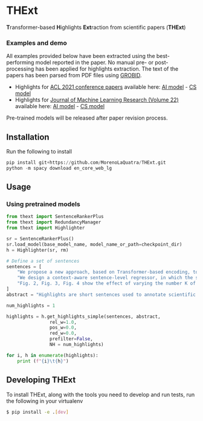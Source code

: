 # THExt

**T**ransformer-based **H**ighlights **Ext**raction from scientific papers (**THExt**)

### Examples and demo

All examples provided below have been extracted using the best-performing model reported in the paper. No manual pre- or post- processing has been applied for highlights extraction. The text of the papers has been parsed from PDF files using [GROBID](https://grobid.readthedocs.io/en/latest/).

- Highlights for [ACL 2021 conference papers](https://aclanthology.org/volumes/2021.acl-long/) available here: [AI model](demos/acl_highlights_ai.md) - [CS model](demos/acl_highlights_cs.md)
- Highlights for [Journal of Machine Learning Research (Volume 22)](https://jmlr.org/papers/v22/) available here: [AI model](demos/jmlr_highlights_ai.md) - [CS model](demos/jmlr_highlights_cs.md)

Pre-trained models will be released after paper revision process.


## Installation

Run the following to install

```python
pip install git+https://github.com/MorenoLaQuatra/THExt.git
python -m spacy download en_core_web_lg
```

## Usage
### Using pretrained models
```python
from thext import SentenceRankerPlus
from thext import RedundancyManager
from thext import Highlighter

sr = SentenceRankerPlus()
sr.load_model(base_model_name, model_name_or_path=checkpoint_dir)
h = Highlighter(sr, rm)

# Define a set of sentences
sentences = [
    "We propose a new approach, based on Transformer-based encoding, to highlight extraction. To the best of our knowledge, this is the first attempt to use transformer architectures to address automatic highlight generation.", 
    "We design a context-aware sentence-level regressor, in which the semantic similarity between candidate sentences and highlights is estimated by also attending the contextual knowledge provided by the other paper sections.",
    "Fig. 2, Fig. 3, Fig. 4 show the effect of varying the number K of selected highlights on the extraction performance. As expected, recall values increase while increasing the number of selected highlights, whereas precision values show an opposite trend.",
]
abstract = "Highlights are short sentences used to annotate scientific papers. They complement the abstract content by conveying the main result findings. To automate the process of paper annotation, highlights extraction aims at extracting from 3 to 5 paper sentences via supervised learning. Existing approaches rely on ad hoc linguistic features, which depend on the analyzed context, and apply recurrent neural networks, which are not effective in learning long-range text dependencies. This paper leverages the attention mechanism adopted in transformer models to improve the accuracy of sentence relevance estimation. Unlike existing approaches, it relies on the end-to-end training of a deep regression model. To attend patterns relevant to highlights content it also enriches sentence encodings with a section-level contextualization. The experimental results, achieved on three different benchmark datasets, show that the designed architecture is able to achieve significant performance improvements compared to the state-of-the-art."

num_highlights = 1

highlights = h.get_highlights_simple(sentences, abstract,
                rel_w=1.0, 
                pos_w=0.0, 
                red_w=0.0, 
                prefilter=False, 
                NH = num_highlights)

for i, h in enumerate(highlights):
    print (f"{i}\t{h}")

```

## Developing THExt
To install THExt, along with the tools you need to develop and run tests, run the following in your virtualenv

```bash
$ pip install -e .[dev]
```
